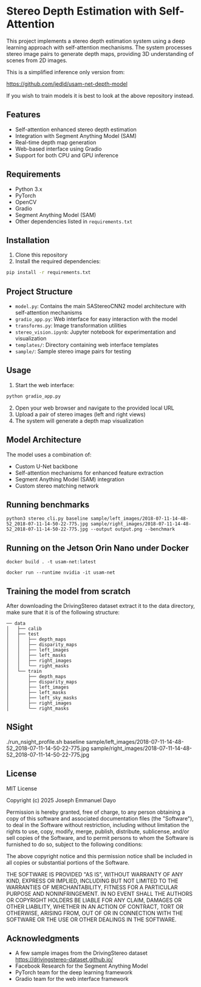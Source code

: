 # Stereo Depth Estimation with Self-Attention

This project implements a stereo depth estimation system using a deep learning approach with self-attention mechanisms. The system processes stereo image pairs to generate depth maps, providing 3D understanding of scenes from 2D images.

This is a simplified inference only version from:

https://github.com/jedld/usam-net-depth-model

If you wish to train models it is best to look at the above repository instead.

## Features

- Self-attention enhanced stereo depth estimation
- Integration with Segment Anything Model (SAM)
- Real-time depth map generation
- Web-based interface using Gradio
- Support for both CPU and GPU inference

## Requirements

- Python 3.x
- PyTorch
- OpenCV
- Gradio
- Segment Anything Model (SAM)
- Other dependencies listed in `requirements.txt`

## Installation

1. Clone this repository
2. Install the required dependencies:
```bash
pip install -r requirements.txt
```

## Project Structure

- `model.py`: Contains the main SAStereoCNN2 model architecture with self-attention mechanisms
- `gradio_app.py`: Web interface for easy interaction with the model
- `transforms.py`: Image transformation utilities
- `stereo_vision.ipynb`: Jupyter notebook for experimentation and visualization
- `templates/`: Directory containing web interface templates
- `sample/`: Sample stereo image pairs for testing

## Usage

1. Start the web interface:
```bash
python gradio_app.py
```

2. Open your web browser and navigate to the provided local URL
3. Upload a pair of stereo images (left and right views)
4. The system will generate a depth map visualization

## Model Architecture

The model uses a combination of:
- Custom U-Net backbone
- Self-attention mechanisms for enhanced feature extraction
- Segment Anything Model (SAM) integration
- Custom stereo matching network

## Running benchmarks

```
python3 stereo_cli.py baseline sample/left_images/2018-07-11-14-48-52_2018-07-11-14-50-22-775.jpg sample/right_images/2018-07-11-14-48-52_2018-07-11-14-50-22-775.jpg --output output.png --benchmark
```

## Running on the Jetson Orin Nano under Docker 

```
docker build . -t usam-net:latest
```

```
docker run --runtime nvidia -it usam-net 
```

## Training the model from scratch

After downloading the DrivingStereo dataset extract it to the data directory, make sure
that it is of the following structure:

```
── data
│   ├── calib
│   ├── test
│   │   ├── depth_maps
│   │   ├── disparity_maps
│   │   ├── left_images
│   │   ├── left_masks
│   │   ├── right_images
│   │   └── right_masks
│   └── train
│       ├── depth_maps
│       ├── disparity_maps
│       ├── left_images
│       ├── left_masks
│       ├── left_sky_masks
│       ├── right_images
│       └── right_masks
```

## NSight

./run_nsight_profile.sh baseline sample/left_images/2018-07-11-14-48-52_2018-07-11-14-50-22-775.jpg sample/right_images/2018-07-11-14-48-52_2018-07-11-14-50-22-775.jpg

## License

MIT License

Copyright (c) 2025 Joseph Emmanuel Dayo

Permission is hereby granted, free of charge, to any person obtaining a copy
of this software and associated documentation files (the "Software"), to deal
in the Software without restriction, including without limitation the rights
to use, copy, modify, merge, publish, distribute, sublicense, and/or sell
copies of the Software, and to permit persons to whom the Software is
furnished to do so, subject to the following conditions:

The above copyright notice and this permission notice shall be included in all
copies or substantial portions of the Software.

THE SOFTWARE IS PROVIDED "AS IS", WITHOUT WARRANTY OF ANY KIND, EXPRESS OR
IMPLIED, INCLUDING BUT NOT LIMITED TO THE WARRANTIES OF MERCHANTABILITY,
FITNESS FOR A PARTICULAR PURPOSE AND NONINFRINGEMENT. IN NO EVENT SHALL THE
AUTHORS OR COPYRIGHT HOLDERS BE LIABLE FOR ANY CLAIM, DAMAGES OR OTHER
LIABILITY, WHETHER IN AN ACTION OF CONTRACT, TORT OR OTHERWISE, ARISING FROM,
OUT OF OR IN CONNECTION WITH THE SOFTWARE OR THE USE OR OTHER DEALINGS IN THE
SOFTWARE.

## Acknowledgments
- A few sample images from the DrivingStereo dataset https://drivingstereo-dataset.github.io/
- Facebook Research for the Segment Anything Model
- PyTorch team for the deep learning framework
- Gradio team for the web interface framework
